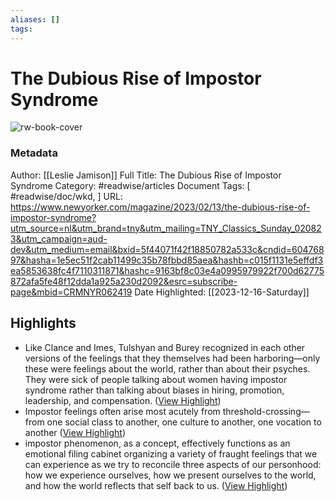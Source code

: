 ```yaml
---
aliases: []
tags:
---
```

# The Dubious Rise of Impostor Syndrome

![rw-book-cover](https://media.newyorker.com/photos/63da8774e2165d805363e63e/16:9/w_1280,c_limit/230213_r41863.jpg)
### Metadata
Author: [[Leslie Jamison]]
Full Title: The Dubious Rise of Impostor Syndrome
Category: #readwise/articles
Document Tags: [ #readwise/doc/wkd, ]
URL: https://www.newyorker.com/magazine/2023/02/13/the-dubious-rise-of-impostor-syndrome?utm_source=nl&utm_brand=tny&utm_mailing=TNY_Classics_Sunday_020823&utm_campaign=aud-dev&utm_medium=email&bxid=5f44071f42f18850782a533c&cndid=60476897&hasha=1e5ec51f2cab11499c35b78fbbd85aea&hashb=c015f1131e5effdf3ea5853638fc4f7110311871&hashc=9163bf8c03e4a0995979922f700d62775872afa5fe48f12dda1a925a230d2092&esrc=subscribe-page&mbid=CRMNYR062419
Date Highlighted: [[2023-12-16-Saturday]]

## Highlights
- Like Clance and Imes, Tulshyan and Burey recognized in each other versions of the feelings that they themselves had been harboring—only these were feelings about the world, rather than about their psyches. They were sick of people talking about women having impostor syndrome rather than talking about biases in hiring, promotion, leadership, and compensation. ([View Highlight](https://read.readwise.io/read/01hhr7g0ekd4gch69pcbg6vrwx))
- Impostor feelings often arise most acutely from threshold-crossing—from one social class to another, one culture to another, one vocation to another ([View Highlight](https://read.readwise.io/read/01hhr77wcs9qks03vbpvc1meb9))
- impostor phenomenon, as a concept, effectively functions as an emotional filing cabinet organizing a variety of fraught feelings that we can experience as we try to reconcile three aspects of our personhood: how we experience ourselves, how we present ourselves to the world, and how the world reflects that self back to us. ([View Highlight](https://read.readwise.io/read/01hhr77h8hzpt3746a263y0s94))
